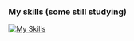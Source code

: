 <!-- ## E ai! 👋 -->

<!-- ### My stats -->
<!-- [![Hencan](https://github-stats-alpha.vercel.app/api?username=hencan&cc=0a0f0b&tc=68b587&ic=fff&bc=e4e2e2 "Hencan")](https://github-stats-alpha.vercel.app/api?username=hencan&cc=000&tc=fff&ic=fff&bc=000 "Hencan") -->

<!-- [![Anurag's GitHub stats-Dark](https://github-readme-stats.vercel.app/api?username=hencan&show_icons=true&theme=dark#gh-dark-mode-only)](https://github.com/anuraghazra/github-readme-stats#gh-dark-mode-only) -->

<!-- Where cc = Card Color 0d1117
      tc = Text Color 
      ic = Icon Color
      bc = Border Color -->

### My skills (some still studying)
[![My Skills](https://skillicons.dev/icons?i=ruby,php,js,jquery,html,css,py,dotnet,ts,postgres,mysql,mongodb,rails,nodejs,angular,vue,bootstrap,laravel,bots,docker,heroku,aws,gcp,git,github,vim,vscode,postman&perline=20)](https://skillicons.dev)
